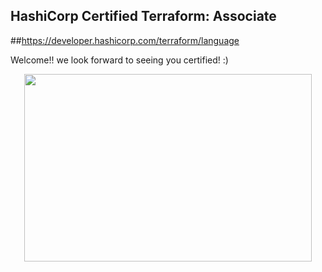 ## HashiCorp Certified Terraform: Associate
##https://developer.hashicorp.com/terraform/language


Welcome!! we look forward to seeing you certified! :)

<p align="center">
  <img width="460" height="300" src="https://i.ibb.co/b3jFkkk/discord-terraform.png">
</p>
